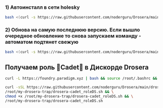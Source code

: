 ### 1) Автоинсталл в сети holesky 
```bash
bash <(curl -s https://raw.githubusercontent.com/noderguru/Drosera/main/drosera_autoinstall_inHolesky-ntw.sh)
```
### 2) Обнова на самую последнюю версию. Если вышло очередное обновление то снова запускаем команду - автоматом подтянет свежую
```bash
bash <(curl -s https://raw.githubusercontent.com/noderguru/Drosera/main/update_drosera_operator_to_latestVersion.sh)
```

## Получаем роль 🔴Cadet💂 в Дискорде Drosera

```bash
curl -L https://foundry.paradigm.xyz | bash && source /root/.bashrc && foundryup
```
```bash
curl -sSL https://raw.githubusercontent.com/noderguru/Drosera/main/drosera-cadet_roleDS.sh -o \
/root/my-drosera-trap/drosera-cadet_roleDS.sh && \
chmod +x /root/my-drosera-trap/drosera-cadet_roleDS.sh && \
/root/my-drosera-trap/drosera-cadet_roleDS.sh
```
